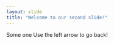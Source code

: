 ```yaml
---
layout: slide
title: "Welcome to our second slide!"
---
```

Some one
Use the left arrow to go back!

